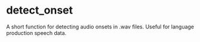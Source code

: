 # detect_onset
A short function for detecting audio onsets in .wav files. Useful for language production speech data.
